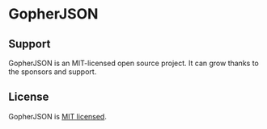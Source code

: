 # GopherJSON

## Support

GopherJSON is an MIT-licensed open source project. It can grow thanks to the sponsors and support.

## License

GopherJSON is [MIT licensed](LICENSE).
